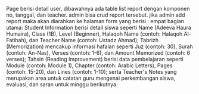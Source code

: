 Page berisi detail user, dibawahnya ada table list report dengan komponen no, tanggal, dan teacher. admin bisa crud report tersebut. jika admin add report maka akan diarahkan ke halaman form yang berisi :
empat bagian utama: Student Information berisi detail siswa seperti Name (Adeeva Haura Humaira), Class (1B), Level (Beginner), Halaqoh Name (contoh: Halaqoh Al-Fatihah), dan Teacher Name (contoh: Ustadz Ahmad); Tabrizh (Memorization) mencakup informasi hafalan seperti Juz (contoh: 30), Surah (contoh: An-Nas), Verses (contoh: 1-6), dan Amount Memorized (contoh: 6 verses); Tahsin (Reading Improvement) berisi data pembelajaran seperti Module (contoh: Module 1), Chapter (contoh: Arabic Letters), Pages (contoh: 15-20), dan Lines (contoh: 1-10); serta Teacher's Notes yang merupakan area untuk catatan guru mengenai perkembangan siswa, evaluasi, dan saran untuk minggu berikutnya.